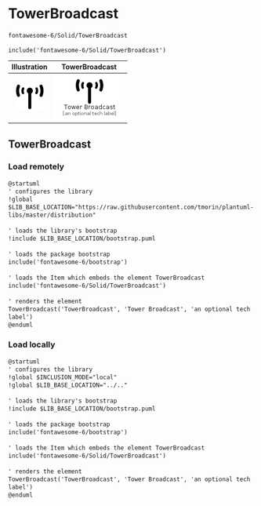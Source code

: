 # TowerBroadcast


```text
fontawesome-6/Solid/TowerBroadcast
```

```text
include('fontawesome-6/Solid/TowerBroadcast')
```



| Illustration | TowerBroadcast |
| :---: | :---: |
| ![illustration for Illustration](../../fontawesome-6/Solid/TowerBroadcast.png) | ![illustration for TowerBroadcast](../../fontawesome-6/Solid/TowerBroadcast.Local.png) |




## TowerBroadcast

### Load remotely
```plantuml
@startuml
' configures the library
!global $LIB_BASE_LOCATION="https://raw.githubusercontent.com/tmorin/plantuml-libs/master/distribution"

' loads the library's bootstrap
!include $LIB_BASE_LOCATION/bootstrap.puml

' loads the package bootstrap
include('fontawesome-6/bootstrap')

' loads the Item which embeds the element TowerBroadcast
include('fontawesome-6/Solid/TowerBroadcast')

' renders the element
TowerBroadcast('TowerBroadcast', 'Tower Broadcast', 'an optional tech label')
@enduml
```

### Load locally
```plantuml
@startuml
' configures the library
!global $INCLUSION_MODE="local"
!global $LIB_BASE_LOCATION="../.."

' loads the library's bootstrap
!include $LIB_BASE_LOCATION/bootstrap.puml

' loads the package bootstrap
include('fontawesome-6/bootstrap')

' loads the Item which embeds the element TowerBroadcast
include('fontawesome-6/Solid/TowerBroadcast')

' renders the element
TowerBroadcast('TowerBroadcast', 'Tower Broadcast', 'an optional tech label')
@enduml
```


